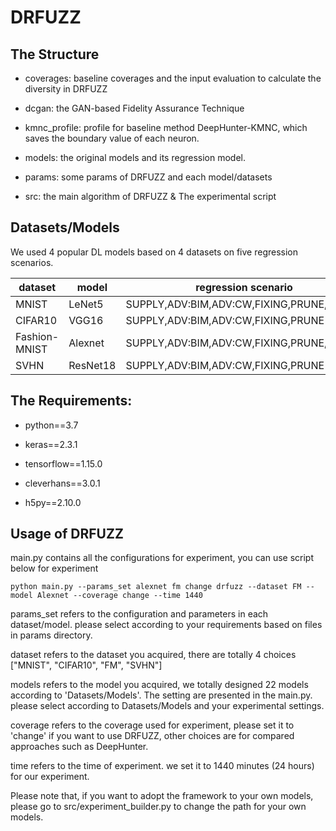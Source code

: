 # DRFUZZ

## The Structure

- coverages: baseline coverages and the input evaluation to calculate the diversity in DRFUZZ

- dcgan: the GAN-based Fidelity Assurance Technique

- kmnc_profile: profile for baseline method DeepHunter-KMNC, which saves the boundary value of each neuron.

- models: the original models and its regression model.

- params: some params of DRFUZZ and each model/datasets

- src: the main algorithm of DRFUZZ & The experimental script


## Datasets/Models
We used 4 popular DL models based on 4 datasets on five regression scenarios.

| dataset       | model    | regression scenario                      |
| ------------- | -------- | ---------------------------------------- |
| MNIST         | LeNet5   | SUPPLY,ADV:BIM,ADV:CW,FIXING,PRUNE,QUANT |
| CIFAR10       | VGG16    | SUPPLY,ADV:BIM,ADV:CW,FIXING,PRUNE       |
| Fashion-MNIST | Alexnet  | SUPPLY,ADV:BIM,ADV:CW,FIXING,PRUNE,QUANT |
| SVHN          | ResNet18 | SUPPLY,ADV:BIM,ADV:CW,FIXING,PRUNE       |
 


## The Requirements:

- python==3.7

- keras==2.3.1 

- tensorflow==1.15.0 

- cleverhans==3.0.1  

- h5py==2.10.0


## Usage of DRFUZZ


main.py contains all the configurations for experiment, you can use script below for experiment
~~~
python main.py --params_set alexnet fm change drfuzz --dataset FM --model Alexnet --coverage change --time 1440
~~~

params_set refers to the configuration and parameters in each dataset/model. please select according to your requirements based on files in params directory.

dataset refers to the dataset you acquired, there are totally 4 choices ["MNIST", "CIFAR10", "FM", "SVHN"]

models refers to the model you acquired, we totally designed 22 models according to 'Datasets/Models'. The setting are presented in the main.py.
please select according to Datasets/Models and your experimental settings.

coverage refers to the coverage used for experiment, please set it to 'change' if you want to use DRFUZZ, other choices are for compared approaches such as DeepHunter.

time refers to the time of experiment. we set it to 1440 minutes (24 hours) for our experiment.

Please note that, if you want to adopt the framework to your own models, please go to src/experiment_builder.py to change the path for your own models.

